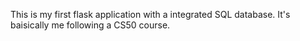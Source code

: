 This is my first flask application with a integrated SQL database. It's baisically me following a CS50 course. 
